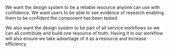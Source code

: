 
We want the design system to be a reliable resource anyone can use with confidence. We want users to be able to see evidence of research enabling them to be confident the component has been tested.

We also want the design system to be part of all service workflows so we can all contribute and build one resource of truth. Having it in our workflow will also ensure we take advantage of it as a resource and increase efficiency.
